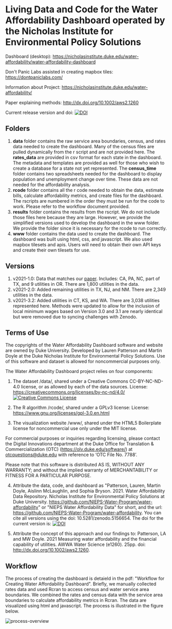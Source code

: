 # Living Data and Code for the Water Affordability Dashboard operated by the Nicholas Institute for Environmental Policy Solutions

Dashboard (desktop): https://nicholasinstitute.duke.edu/water-affordability/water-affordability-dashboard

Don't Panic Labs assisted in creating mapbox tiles: https://dontpaniclabs.com/

Information about Project: https://nicholasinstitute.duke.edu/water-affordability/

Paper explaining methods: http://dx.doi.org/10.1002/aws2.1260

Current release version and doi: <a href="https://zenodo.org/badge/latestdoi/385713868"><img src="https://zenodo.org/badge/385713868.svg" alt="DOI"></a>

## Folders

1. **data** folder contains the raw service area boundaries, census, and rates data needed to create the dashboard. Many of the census files are pulled dynamically from the r script and are not provided here. The **rates_data** are provided in csv format for each state in the dashboard. The metadata and templates are provided as well for those who wish to create a database for a state not yet represented. The **census_time** folder contains two spreadsheets needed for the dashboard to display population and unemployment change over time. These data are not needed for the affordability analysis.
2. **rcode** folder contains all the r code needed to obtain the data, estimate bills, calculate affordability metrics, and create files for the dashboard. The rscripts are numbered in the order they must be run for the code to work. Please refer to the workflow document provided.
3. **results** folder contains the results from the rscript. We do not include those files here because they are large. However, we provide the simplified versions used to develop the dashboard in the www folder. We provide the folder since it is necessary for the rcode to run correctly.
4. **www** folder contains the data used to create the dashboard. The dashboard was built using html, css, and javascript. We also used mapbox tilesets and apis. Users will need to obtain their own API keys and create their own tilesets for use.

## Versions

1. v2021-1.0: Data that matches our <a href="http://dx.doi.org/10.1002/aws2.1260">paper</a>. Includes: CA, PA, NC, part of TX, and 9 utilities in OR. There are 1,800 utilities in the data.
2. v2021-2.0: Added remaining utilities in TX, NJ, and NM. There are 2,349 utilities in the data.
3. v2021-3.2: Added utilities in CT, KS, and WA. There are 3,038 utilities represented here. Methods were updated to allow for the inclusion of local minimum wages based on  Version 3.0 and 3.1 are nearly identical but were removed due to syncing challenges with Zenodo.


## Terms of Use
The copyrights of the Water Affordability Dashboard software and website are owned by Duke University. Developed by Lauren Patterson and Martin Doyle at the Duke Nicholas Institute for Environmental Policy Solutions.
Use of this software and dataset is allowed for noncommercial purposes only. 

The Water Affordability Dashboard project relies on four components:
1. The dataset /data/, shared under a Creative Commons CC-BY-NC-ND-4.0 license, or as allowed by each of the data sources.
License: https://creativecommons.org/licenses/by-nc-nd/4.0/
<a rel="license" href="http://creativecommons.org/licenses/by-nc-nd/4.0/"><img alt="Creative Commons License" style="border-width:0" src="https://i.creativecommons.org/l/by-nc-nd/4.0/88x31.png" /></a>

2. The R algorithm /rcode/, shared under a GPLv3 license: License: https://www.gnu.org/licenses/gpl-3.0.en.html

3. The visualization website /www/, shared under the HTML5 Boilerplate license for noncommercial use only under the MIT license.

For commercial purposes or inquiries regarding licensing, please contact the Digital Innovations department at the Duke Office for Translation & Commercialization (OTC) (https://olv.duke.edu/software/) at otcquestions@duke.edu with reference to ‘OTC File No. 7788’.

Please note that this software is distributed AS IS, WITHOUT ANY WARRANTY; and without the implied warranty of MERCHANTABILITY or FITNESS FOR A PARTICULAR PURPOSE.

4. Attribute the data, code, and dashboard as "Patterson, Lauren, Martin Doyle, Aislinn McLaughlin, and Sophia Bryson. 2021. Water Affordability Data Repository. Nicholas Institute for Environmental Policy Solutions at Duke University. https://github.com/NIEPS-Water-Program/water-affordability" or "NIEPS Water Affordability Data" for short, and the url: https://github.com/NIEPS-Water-Program/water-affordability. You can cite all versions using the doi: 10.5281/zenodo.5156654. The doi for the current version is:
<a href="https://zenodo.org/badge/latestdoi/385713868"><img src="https://zenodo.org/badge/385713868.svg" alt="DOI"></a>

5.  Attribute the concept of this approach and our findings to: Patterson, LA and MW Doyle. 2021 Measuring water affordability and the financial capability of utilities. AWWA Water Science (e1260). 25pp. doi: http://dx.doi.org/10.1002/aws2.1260.




## Workflow
The process of creating the dashboard is detaield in the pdf: "Workflow for Creating Water Affordability Dashboard". Briefly, we manually collected rates data and used Rcran to access census and water service area boundaries. We combined the rates and census data with the service area boundaries to calculate affordability metrics in Rcran. The data are visualized using html and javascript. The process is illustrated in the figure below.

![process-overview](https://user-images.githubusercontent.com/15807329/126791513-2b65c0f9-956f-4aca-9dae-c2ae87e3cd6f.png)



